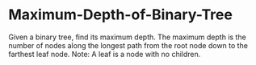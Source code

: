 # Maximum-Depth-of-Binary-Tree
Given a binary tree, find its maximum depth.  The maximum depth is the number of nodes along the longest path from the root node down to the farthest leaf node.  Note: A leaf is a node with no children.
